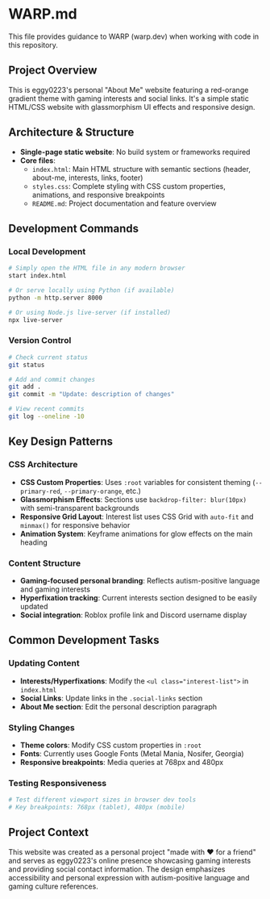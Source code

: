# WARP.md

This file provides guidance to WARP (warp.dev) when working with code in this repository.

## Project Overview

This is eggy0223's personal "About Me" website featuring a red-orange gradient theme with gaming interests and social links. It's a simple static HTML/CSS website with glassmorphism UI effects and responsive design.

## Architecture & Structure

- **Single-page static website**: No build system or frameworks required
- **Core files**:
  - `index.html`: Main HTML structure with semantic sections (header, about-me, interests, links, footer)
  - `styles.css`: Complete styling with CSS custom properties, animations, and responsive breakpoints
  - `README.md`: Project documentation and feature overview

## Development Commands

### Local Development
```bash
# Simply open the HTML file in any modern browser
start index.html

# Or serve locally using Python (if available)
python -m http.server 8000

# Or using Node.js live-server (if installed)
npx live-server
```

### Version Control
```bash
# Check current status
git status

# Add and commit changes
git add .
git commit -m "Update: description of changes"

# View recent commits
git log --oneline -10
```

## Key Design Patterns

### CSS Architecture
- **CSS Custom Properties**: Uses `:root` variables for consistent theming (`--primary-red`, `--primary-orange`, etc.)
- **Glassmorphism Effects**: Sections use `backdrop-filter: blur(10px)` with semi-transparent backgrounds
- **Responsive Grid Layout**: Interest list uses CSS Grid with `auto-fit` and `minmax()` for responsive behavior
- **Animation System**: Keyframe animations for glow effects on the main heading

### Content Structure
- **Gaming-focused personal branding**: Reflects autism-positive language and gaming interests
- **Hyperfixation tracking**: Current interests section designed to be easily updated
- **Social integration**: Roblox profile link and Discord username display

## Common Development Tasks

### Updating Content
- **Interests/Hyperfixations**: Modify the `<ul class="interest-list">` in `index.html`
- **Social Links**: Update links in the `.social-links` section
- **About Me section**: Edit the personal description paragraph

### Styling Changes
- **Theme colors**: Modify CSS custom properties in `:root`
- **Fonts**: Currently uses Google Fonts (Metal Mania, Nosifer, Georgia)
- **Responsive breakpoints**: Media queries at 768px and 480px

### Testing Responsiveness
```bash
# Test different viewport sizes in browser dev tools
# Key breakpoints: 768px (tablet), 480px (mobile)
```

## Project Context

This website was created as a personal project "made with ❤️ for a friend" and serves as eggy0223's online presence showcasing gaming interests and providing social contact information. The design emphasizes accessibility and personal expression with autism-positive language and gaming culture references.